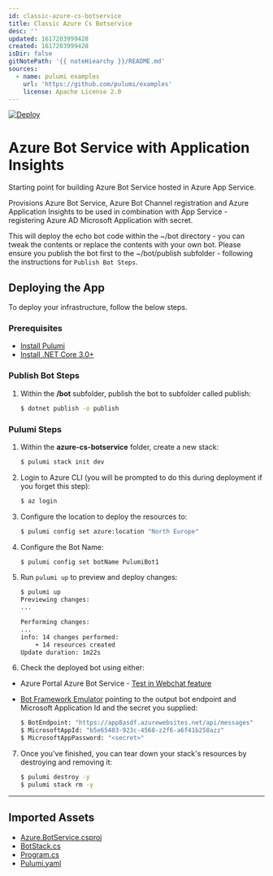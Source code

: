 ```yaml
---
id: classic-azure-cs-botservice
title: Classic Azure Cs Botservice
desc: ''
updated: 1617203999428
created: 1617203999428
isDir: false
gitNotePath: '{{ noteHiearchy }}/README.md'
sources:
  - name: pulumi examples
    url: 'https://github.com/pulumi/examples'
    license: Apache License 2.0
---
```

[![Deploy](https://get.pulumi.com/new/button.svg)](https://app.pulumi.com/new)

# Azure Bot Service with Application Insights

Starting point for building Azure Bot Service hosted in Azure App Service.

Provisions Azure Bot Service, Azure Bot Channel registration and Azure Application Insights to be used in combination
with App Service - registering Azure AD Microsoft Application with secret.  

This will deploy the echo bot code within the ~/bot directory - you can tweak the contents or replace the contents with your own bot.  Please ensure you publish the bot first to the ~/bot/publish subfolder - following the instructions for `Publish Bot Steps`.

## Deploying the App

To deploy your infrastructure, follow the below steps.

### Prerequisites

- [Install Pulumi](https://www.pulumi.com/docs/get-started/install/)
- [Install .NET Core 3.0+](https://dotnet.microsoft.com/download)

### Publish Bot Steps

1. Within the **/bot** subfolder, publish the bot to subfolder called publish:

   ```bash
   $ dotnet publish -o publish
   ```

### Pulumi Steps

1. Within the **azure-cs-botservice** folder, create a new stack:

   ```bash
   $ pulumi stack init dev
   ```

2. Login to Azure CLI (you will be prompted to do this during deployment if you forget this step):

   ```bash
   $ az login
   ```

3. Configure the location to deploy the resources to:

   ```bash
   $ pulumi config set azure:location "North Europe"
   ```

4. Configure the Bot Name:

   ```bash
   $ pulumi config set botName PulumiBot1
   ```

5. Run `pulumi up` to preview and deploy changes:

   ```bash
   $ pulumi up
   Previewing changes:
   ...

   Performing changes:
   ...
   info: 14 changes performed:
       + 14 resources created
   Update duration: 1m22s
   ```

6. Check the deployed bot using either:

- Azure Portal Azure Bot Service - [Test in Webchat feature](https://docs.microsoft.com/en-us/azure/bot-service/abs-quickstart?view=azure-bot-service-4.0#test-the-bot)
- [Bot Framework Emulator](https://github.com/Microsoft/BotFramework-Emulator) pointing to the output bot endpoint and Microsoft Application Id and the secret you supplied:

  ```bash
  $ BotEndpoint: "https://app8asdf.azurewebsites.net/api/messages"
  $ MicrosoftAppId: "b5e65403-923c-4568-z2f6-a6f41b258azz"
  $ MicrosoftAppPassword: "<secret>"    
  ```

7. Once you've finished, you can tear down your stack's resources by destroying and removing it:

   ```bash
   $ pulumi destroy -y
   $ pulumi stack rm -y
   ```

* * *

## Imported Assets

- [Azure.BotService.csproj](/assets/azure.csproj)
- [BotStack.cs](/assets/botstack.cs)
- [Program.cs](/assets/program.cs)
- [Pulumi.yaml](/assets/pulumi.yaml)

